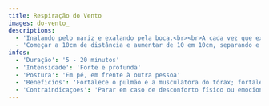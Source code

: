 ```yaml
---
title: Respiração do Vento
images: do-vento_
descriptions:
  - 'Inalando pelo nariz e exalando pela boca.<br><br>A cada vez que expirar, tratar de fazer com que o vento da expiração atinja a pessoa em sua frente.'
  - 'Começar a 10cm de distância e aumentar de 10 em 10cm, separando e sentindo o vento entre as pessoas.'
infos:
  - 'Duração': '5 - 20 minutos'
  - 'Intensidade': 'Forte e profunda'
  - 'Postura': 'Em pé, em frente à outra pessoa'
  - 'Beneficios': 'Fortalece o pulmão e a musculatora do tórax; fortalece os vínculos interpessoais<br>Diversão e tranquilidade'
  - 'Contraindicaçoes': 'Parar em caso de desconforto físico ou emocional'
---
```

